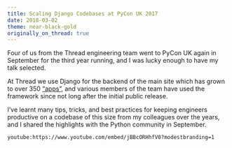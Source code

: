 ```yaml
---
title: Scaling Django Codebases at PyCon UK 2017
date: 2018-03-02
theme: near-black-gold
originally_on_thread: true
---
```


Four of us from the Thread engineering team went to PyCon UK again in
September for the third year running, and I was lucky enough to have my talk
selected.

At Thread we use Django for the backend of the main site which has grown to over
350 [“apps”][1], and various members of the team have used the framework since
not long after the initial public release.

I’ve learnt many tips, tricks, and best practices for keeping engineers
productive on a codebase of this size from my colleagues over the years, and I
shared the highlights with the Python community in September.

`youtube:https://www.youtube.com/embed/jBBcORHhfV0?modestbranding=1`

[1]: https://docs.djangoproject.com/en/2.0/ref/applications/
